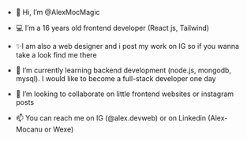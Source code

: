 - 👋 Hi, I’m @AlexMocMagic
  
- 💻 I’m a 16 years old frontend developer (React js, Tailwind)

- ✨I am also a web designer and i post my work on IG so if you wanna take a look find me there
  
- 🌱 I’m currently learning backend development (node.js, mongodb, mysql). I would like to become a full-stack developer one day
  
- 🤝 I’m looking to collaborate on little frontend websites or instagram posts
  
- 📫 You can reach me on IG (@alex.devweb) or on Linkedin (Alex-Mocanu or Wexe)
